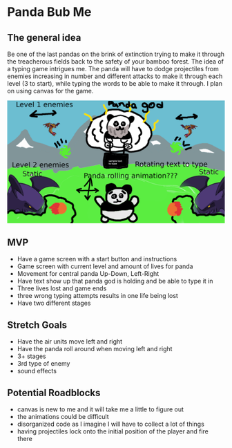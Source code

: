 # Panda Bub Me

## The general idea


Be one of the last pandas on the brink of extinction trying to make it through the treacherous fields back to the safety of your bamboo forest. The idea of a typing game intrigues me. The panda will have to dodge projectiles from enemies increasing in number and different attacks to make it through each level (3 to start), while typing the words to be able to make it through. I plan on using canvas for the game.

![pitch picture](pitch.png)

## MVP

* Have a game screen with a start button and instructions
* Game screen with current level and amount of lives for panda
* Movement for central panda Up-Down, Left-Right
* Have text show up that panda god is holding and be able to type it in
* Three lives lost and game ends
* three wrong typing attempts results in one life being lost
* Have two different stages

## Stretch Goals
* Have the air units move left and right
* Have the panda roll around when moving left and right
* 3+ stages
* 3rd type of enemy
* sound effects

## Potential Roadblocks
* canvas is new to me and it will take me a little to figure out
* the animations could be difficult
* disorganized code as I imagine I will have to collect a lot of things
* having projectiles lock onto the initial position of the player and fire there
